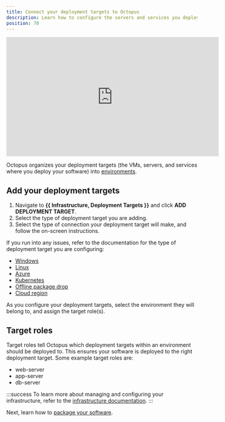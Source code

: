 ```yaml
---
title: Connect your deployment targets to Octopus
description: Learn how to configure the servers and services you deploy software to with Octopus Deploy.
position: 70
---
```


<iframe width="560" height="315" src="https://www.youtube.com/embed/CBws8yDaN4w" frameborder="0" allow="accelerometer; autoplay; encrypted-media; gyroscope; picture-in-picture" allowfullscreen></iframe>

Octopus organizes your deployment targets (the VMs, servers, and services where you deploy your software) into [environments](/docs/getting-started/environments.md). 

## Add your deployment targets

1. Navigate to **{{ Infrastructure, Deployment Targets }}** and click **ADD DEPLOYMENT TARGET**.
1. Select the type of deployment target you are adding.
1. Select the type of connection your deployment target will make, and follow the on-screen instructions.

If you run into any issues, refer to the documentation for the type of deployment target you are configuring:

- [Windows](/docs/infrastructure/deployment-targets/windows-targets/index.md)
- [Linux](/docs/infrastructure/deployment-targets/linux/index.md)
- [Azure](/docs/infrastructure/deployment-targets/azure/index.md)
- [Kubernetes](/docs/infrastructure/deployment-targets/kubernetes-target/index.md)
- [Offline package drop](/docs/infrastructure/deployment-targets/offline-package-drop.md)
- [Cloud region](/docs/infrastructure/deployment-targets/cloud-regions.md)

As you configure your deployment targets, select the environment they will belong to, and assign the target role(s).

## Target roles

Target roles tell Octopus which deployment targets within an environment should be deployed to. This ensures your software is deployed to the right deployment target. Some example target roles are: 

- web-server
- app-server
- db-server

:::success
To learn more about managing and configuring your infrastructure, refer to the [infrastructure documentation](/docs/infrastructure/index.md).
:::

Next, learn how to [package your software](/docs/getting-started/package-your-software.md).